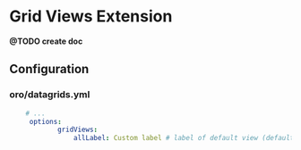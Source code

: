 Grid Views Extension
==================

**@TODO create doc**

Configuration
-------------

### oro/datagrids.yml

``` yml
    # ...
     options:
            gridViews:
                allLabel: Custom label # label of default view (default: "All {Entity name}")
```

